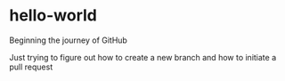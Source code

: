 # hello-world
Beginning the journey of GitHub

Just trying to figure out how to create a new branch and how to initiate a pull request
